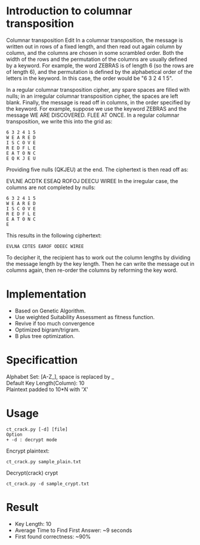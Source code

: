 # Introduction to columnar transposition
Columnar transposition Edit
In a columnar transposition, the message is written out in rows of a fixed length, and then read out again column by column, and the columns are chosen in some scrambled order. Both the width of the rows and the permutation of the columns are usually defined by a keyword. For example, the word ZEBRAS is of length 6 (so the rows are of length 6), and the permutation is defined by the alphabetical order of the letters in the keyword. In this case, the order would be "6 3 2 4 1 5".

In a regular columnar transposition cipher, any spare spaces are filled with nulls; in an irregular columnar transposition cipher, the spaces are left blank. Finally, the message is read off in columns, in the order specified by the keyword. For example, suppose we use the keyword ZEBRAS and the message WE ARE DISCOVERED. FLEE AT ONCE. In a regular columnar transposition, we write this into the grid as:
```
6 3 2 4 1 5
W E A R E D 
I S C O V E 
R E D F L E 
E A T O N C 
E Q K J E U 
```
Providing five nulls (QKJEU) at the end. The ciphertext is then read off as:

EVLNE ACDTK ESEAQ ROFOJ DEECU WIREE
In the irregular case, the columns are not completed by nulls:
```
6 3 2 4 1 5
W E A R E D 
I S C O V E 
R E D F L E 
E A T O N C 
E 
```
This results in the following ciphertext:
```
EVLNA CDTES EAROF ODEEC WIREE
```
To decipher it, the recipient has to work out the column lengths by dividing the message length by the key length. Then he can write the message out in columns again, then re-order the columns by reforming the key word.

# Implementation
+ Based on Genetic Algorithm.
+ Use weighted Suitability Assessment as fitness function.
+ Revive if too much convergence 
+ Optimized bigram/trigram.
+ B plus tree optimization.

# Specificattion 
Alphabet Set: \[A-Z_\], space is replaced by _ </br>
Default Key Length(Column): 10 </br>
Plaintext padded to 10*N with 'X'</br>

# Usage
```
ct_crack.py [-d] [file]
Option
+ -d : decrypt mode
```
Encrypt plaintext:
```
ct_crack.py sample_plain.txt
```
Decrypt(crack) crypt
```
ct_crack.py -d sample_crypt.txt
```

# Result 
+ Key Length: 10
+ Average Time to Find First Answer: ~9 seconds
+ First found correctness: ~90%  
